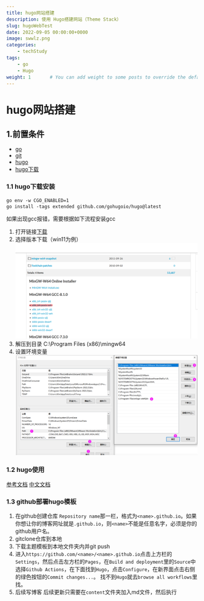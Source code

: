 ```yaml
---
title: hugo网站搭建
description: 使用 Hugo搭建网站（Theme Stack）
slug: hugoWebTest
date: 2022-09-05 00:00:00+0000
image: swwlz.png
categories:
    - techStudy
tags:
    - go    
    - Hugo
weight: 1       # You can add weight to some posts to override the default sorting (date descending)
---
```

# hugo网站搭建

## 1.前置条件
- [go](https://github.com/golang/go)
- [git](https://git-scm.com/book/en/v2/Getting-Started-Installing-Git)
- [hugo](https://gohugo.io/)
- [hugo下载](https://github.com/gohugoio/hugo)

### 1.1 hugo下载安装
```
go env -w CGO_ENABLED=1
go install -tags extended github.com/gohugoio/hugo@latest
```
如果出现gcc报错，需要根据如下流程安装gcc
1. 打开链接[下载](https://sourceforge.net/projects/mingw-w64/files/mingw-w64/)
2. 选择版本下载（win11为例）
![](1.png)
3. 解压到目录
C:\Program Files (x86)\mingw64
4. 设置环境变量
![](2.png)
### 1.2 hugo使用
[参考文档](https://gohugo.io/getting-started/quick-start/)
[中文文档](https://www.gohugo.org/doc/overview/quickstart/)

### 1.3 github部署hugo模板
1. 在github创建仓库
`Repository name`那一栏，格式为`<name>.github.io`。如果你想让你的博客网址就是`.github.io`，则`<name>`不能是任意名字，必须是你的github用户名。
2. gitclone仓库到本地
3. 下载主题模板到本地文件夹内并git push
4. 进入`https://github.com/<name>/<name>.github.io`点击上方栏的`Settings`，然后点击左方栏的`Pages`，在`Build and deployment`里的`Source`中选择`Github Actions`，在下面找到`Hugo`，点击`Configure`，在新界面点击右侧的绿色按钮的`Commit changes...`。
找不到`Hugo`就去`browse all workflows`里找。
5. 后续写博客
后续更新只需要在`content`文件夹加入md文件，然后执行